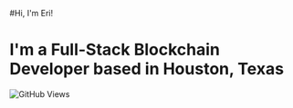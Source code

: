 #Hi, I'm Eri! 

# I'm a Full-Stack Blockchain Developer based in Houston, Texas




![GitHub Views](https://komarev.com/ghpvc/?username=hlj95&style=for-the-badge&color=blueviolet&label=VIEWS)
